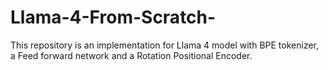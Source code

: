# Llama-4-From-Scratch-
This repository is an implementation for Llama 4 model with BPE tokenizer, a Feed forward network and a Rotation Positional Encoder.
